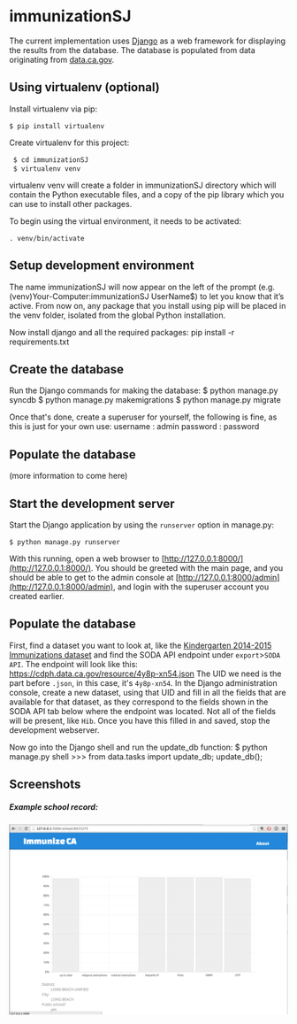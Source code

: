 # immunizationSJ
The current implementation uses [Django](https://www.djangoproject.com/) as a web framework for displaying the results from the database. The database is populated from data originating from [data.ca.gov](https://cdph.data.ca.gov/).

## Using virtualenv (optional)
Install virtualenv via pip:

    $ pip install virtualenv

 Create virtualenv for this project:

     $ cd immunizationSJ
     $ virtualenv venv

 virtualenv venv will create a folder in immunizationSJ directory which will contain the Python executable files, and a copy of the pip library which you can use to install other packages. 

To begin using the virtual environment, it needs to be activated:

    . venv/bin/activate

## Setup development environment
The name immunizationSJ will now appear on the left of the prompt (e.g. (venv)Your-Computer:immunizationSJ UserName$) to let you know that it’s active. From now on, any package that you install using pip will be placed in the venv folder, isolated from the global Python installation.

Now install django and all the required packages:
    pip install -r requirements.txt

## Create the database
Run the Django commands for making the database:
    $ python manage.py syncdb
    $ python manage.py makemigrations
    $ python manage.py migrate

Once that's done, create a superuser for yourself, the following is fine, as this is just for your own use:
    username : admin
    password : password

## Populate the database
(more information to come here)

## Start the development server
Start the Django application by using the `runserver` option in manage.py:

    $ python manage.py runserver

With this running, open a web browser to [http://127.0.0.1:8000/](http://127.0.0.1:8000/). You should be greeted with the main page, and you should be able to get to the admin console at [http://127.0.0.1:8000/admin](http://127.0.0.1:8000/admin), and login with the superuser account you created earlier.

## Populate the database
First, find a dataset you want to look at, like the [Kindergarten 2014-2015 Immunizations dataset](https://cdph.data.ca.gov/Healthcare/School-Immunizations-In-Kindergarten-2014-2015/4y8p-xn54) and find the SODA API endpoint under `export`>`SODA API`. The endpoint will look like this:
    https://cdph.data.ca.gov/resource/4y8p-xn54.json
The UID we need is the part before `.json`, in this case, it's `4y8p-xn54`. In the Django administration console, create a new dataset, using that UID and fill in all the fields that are available for that dataset, as they correspond to the fields shown in the SODA API tab below where the endpoint was located. Not all of the fields will be present, like `Hib`. Once you have this filled in and saved, stop the development webserver.

Now go into the Django shell and run the update_db function:
    $ python manage.py shell
    >>> from data.tasks import update_db; update_db();

## Screenshots

##### Example school record:
![example_school_record](https://github.com/codeforsanjose/ImmunizationSJ/blob/master/screenshots/example_school_record.png "Example School Record")
